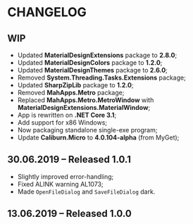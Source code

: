 # CHANGELOG

## WIP

- Updated **MaterialDesignExtensions** package to **2.8.0**;
- Updated **MaterialDesignColors** package to **1.2.0**;
- Updated **MaterialDesignThemes** package to **2.6.0**;
- Removed **System.Threading.Tasks.Extensions** package;
- Updated **SharpZipLib** package to **1.2.0**;
- Removed **MahApps.Metro** package;
- Replaced **MahApps.Metro.MetroWindow** with **MaterialDesignExtensions.MaterialWindow**;
- App is rewritten on **.NET Core 3.1**;
- Add support for x86 Windows;
- Now packaging standalone single-exe program;
- Update **Caliburn.Micro** to **4.0.104-alpha** (from MyGet);

## 30.06.2019 – Released 1.0.1

- Slightly improved error-handling;
- Fixed ALINK warning AL1073;
- Made `OpenFileDialog` and `SaveFileDialog` dark.

## 13.06.2019 – Released 1.0.0
